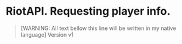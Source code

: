 # RiotAPI. Requesting player info.
> [WARNING: All text bellow this line will be written in my native language]
> Version v1  

